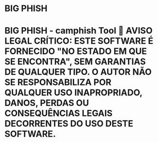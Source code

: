 <h1>BIG PHISH<h1>

BIG PHISH - camphish Tool
🚨 AVISO LEGAL CRÍTICO:
ESTE SOFTWARE É FORNECIDO "NO ESTADO EM QUE SE ENCONTRA", SEM GARANTIAS DE QUALQUER TIPO. O AUTOR NÃO SE RESPONSABILIZA POR QUALQUER USO INAPROPRIADO, DANOS, PERDAS OU CONSEQUÊNCIAS LEGAIS DECORRENTES DO USO DESTE SOFTWARE.

